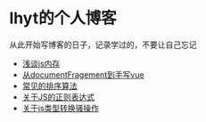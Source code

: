 <h1>lhyt的个人博客</h1>
<p>从此开始写博客的日子，记录学过的，不要让自己忘记</p>
<ul>
<li><a href="https://github.com/lhyt/issue/issues/1">浅谈js内存</a></li>
<li><a href="https://github.com/lhyt/issue/issues/2">从documentFragement到手写vue</a></li>
<li><a href="https://github.com/lhyt/issue/issues/3">常见的排序算法</a></li>
<li><a href="https://github.com/lhyt/issue/issues/4">关于JS的正则表达式</a></li>
<li><a href="https://github.com/lhyt/issue/issues/5">关于js类型转换骚操作</a></li>
</ul>
